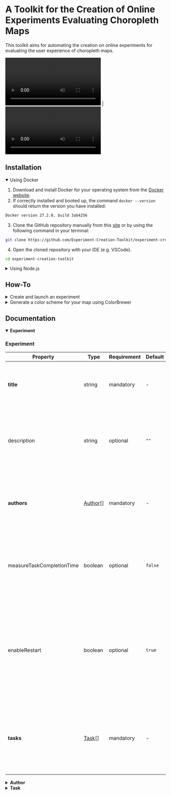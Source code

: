 # A Toolkit for the Creation of Online Experiments Evaluating Choropleth Maps

This toolkit aims for automating the creation on online experiments for evaluating the user experience of choropleth maps.

<video src='videos/1_Example of Map Creation.mp4'/></video> | <video src='videos/2_Example of Questions.mp4'/></video>

## Installation
<details open>
    <summary>Using Docker</summary>
    
1. Download and install Docker for your operating system from the [Docker website](https://docs.docker.com/get-started/get-docker/).
2. If correctly installed and booted up, the command `docker --version` should return the version you have installed:
```bash
Docker version 27.2.0, build 3ab4256
```
3. Clone the GitHub repository manually from this [site](https://github.com/Experiment-Creation-Toolkit/experiment-creation-toolkit) or by using the following command in your terminal:
```bash
git clone https://github.com/Experiment-Creation-Toolkit/experiment-creation-toolkit.git
```
4. Open the cloned repository with your IDE (e.g. VSCode).
```bash
cd experiment-creation-toolkit
```
</details>

<details>
     <summary>Using Node.js</summary>
    
1. Download and install Node.js for your operating system from the [Node.js website](https://nodejs.org/en/download/prebuilt-installer).
2. If correctly installed, the command `node -v` should return the version you have installed:
```bash
v21.7.2
```
3. Clone the GitHub repository manually from this [site](https://github.com/Experiment-Creation-Toolkit/experiment-creation-toolkit) or by using the following command in your terminal:
```bash
git clone https://github.com/Experiment-Creation-Toolkit/experiment-creation-toolkit.git
```
4. Navigate to the cloned directory in your terminal, e.g.:
```bash
cd experiment-creation-toolkit
```
5. Install required packages:
```bash
npm ci
```
</details>

## How-To
<details>
    <summary>Create and launch an experiment</summary>

<details>
    <summary>Using Docker</summary>

1. Create a new JSON file in the directory `<repository>/public/experiments/`, e.g. `example.json`.
2. Edit the created JSON file to your likings to configure a new experiment.
3. Create a new file in the root directory of your project called `.env` with the following content:
```bash
VITE_EXPERIMENT_ID = <File name of your JSON config file>
```
4. Start the application in a Docker container by using the following command:
```bash
docker-compose up --build
```
5. Open your web browser and go to `localhost:3000`.
</details>

<details>
    <summary>Using Node.js</summary>

1. Create a new JSON file in the directory `<repository>/public/experiments/`, e.g. `example.json`.
2. Edit the created JSON file to your likings to configure a new experiment.
3. Create a new file in the root directory of your project called `.env` with the following content:
```bash
VITE_EXPERIMENT_ID = example
```
4. Start the development server by using the following command:
```bash
npm run dev
```
5. Open your web browser and go to `localhost:5173`.
</details>

</details>

<details>
    <summary>Generate a color scheme for your map using ColorBrewer</summary>

1. Navigate to https://colorbrewer2.org.
2. Select the number of classes you want to visualize.
3. Select the nature of your data (sequential, diverging, qualitative).
4. Select a color palette you like.
5. Expand the `Export` section and copy the permalink. (Do not copy the URL in the adress bar!)
6. Paste the permalink in your MapWidget.
</details>

## Documentation

<details open>
     <summary>
         <b>Experiment</b>
     </summary>
    
### Experiment

| Property | Type | Requirement | Default | Description |
| --- | --- | --- | --- | --- |
| **title** | string | mandatory | - | The title of the experiment. It is always visible at the top of the page. |
| description | string | optional | `""` | The description of the experiment. This only serves as metadata to identify an experiment (optional). |
| **authors** | [Author](#author)[] | mandatory | - | A list of experiment authors. Define atleast one author. Refer to the [Author](#author) section for details.  |
| measureTaskCompletionTime | boolean | optional | `false` | Set this to `true` to enable the automatic measurement of the time a participant takes to perform a task. 
| enableRestart | boolean | optional | `true` | By default a button in the task navigation bar is shown to restart the experiment from the beginning. Set this to `false` to prevent participants from restarting an experiment.
| **tasks** | [Task](#task)[] | mandatory | - | A list of tasks to be included in this experiment. Define atleast one task. Refer to the [Task](#task) section for details. |

<details>
     <summary>
        <b>Author</b>
    </summary>

### Author

| Property | Type | Requirement | Default | Description |
| --- | --- | --- | --- | --- |
| title | string | optional | `""` | The author's academic title (optional). |
| firstName | string | mandatory | - | The author's first name. |
| lastName | string | mandatory | - | The author's last name. |
| email | string | mandatory | - | The author's contact email address according to the [RFC 5321 specification](https://datatracker.ietf.org/doc/html/rfc5321#section-4.1.2) (e.g. `email@example.com`).  |

</details>

<details>
     <summary>
        <b>Task</b>
    </summary>

### Task

| Property | Type | Requirement | Default | Description |
| --- | --- | --- | --- | --- |
| title | string | optional | `""` | The title of the task (optional). It will appear in the task navigation bar and at the top of the task's page. |
| **widgets** | [Widget](#widget)[] | mandatory | - | A number of widgets for the task. Specify atleast one widget. Refer to the [Widget](widget) section to learn more. |

<details>
     <summary>
        <b>Widget</b>
    </summary>

### Widget

| Property | Type | Requirement | Default | Description |
| --- | --- | --- | --- | --- |
| **type** | string | mandatory | - | The type of the widget to create. Can be one of `"TEXT"`, `"INPUT` or `"MAP"`. |
| **properties** | [TextWidgetProperties](#textwidgetproperties) \| [InputWidgetProperties](#inputwidgetproperties) \| [MapWidgetProperties](#mapwidgetproperties) | mandatory | - | Additional properties of the widget, depending on the seletcted type. |

<details>
     <summary>
        <b>TextWidget</b>
    </summary>

### TextWidgetProperties

| Property | Type | Requirement | Default | Description |
| --- | --- | --- | --- | --- |
| heading | string | optional | "" | You can optionally specify a heading, that describes a block of text. It appears as bold text over the text block. |
| **text** | string | mandatory | - |  The text that should appear in the text block. |
</details>

<details>
     <summary>
        <b>InputWidget</b>
    </summary>

### InputWidgetProperties

| Property | Type | Requirement | Default | Description |
| --- | --- | --- | --- | --- |
| **type** | string | mandatory | - | The type of the input field to create. Can be one of `"TEXT"` or `"LIKERT"`.
| **question** | string | mandatory | - | The question or task that should be answered by the participant using the provided input field. |
| **properties** | [TextInputWidgetProperties](#textinputwidgetproperties) \| [LikertInputWidgetProperties](#likertinputwidgetproperties) | mandatory | - | Additional properties of the input widget. |

<details>
     <summary>
        <b>TextInputWidget</b>
    </summary>

### TextInputWidgetProperties

| Property | Type | Requirement | Default | Description |
| --- | --- | --- | --- | --- |
| **singleLine** | boolean | mandatory | - | Specifies if the text input field should be a single-line text field or a multi-line text area. |
| minLength | integer | optional | 0 | The minimum amount of characters required in the text field or text area. If not specified, the minimum amount of characters is zero. |
| maxLength | integer | optional | ∞ | The maximum amount of characters allowed in the text field or text area. If not specified, the maximum amount of characters is unlimited. |
| type | string | optional | "text" | The type of characters allowed in the text field. Can be either `"text"` or `"number"`. Only applies to single-line text fields.

</details>

<details>
     <summary>
        <b>LikertInputWidget</b>
    </summary>

### LikertInputWidgetProperties

| Property | Type | Requirement | Default | Description |
| --- | --- | --- | --- | --- |
| **items** | string[] | mandatory | - | A list of possible Likert items the participant can choose. The specified string of a Likert item relates to the label appearing next to the radio button. The order of the scale is based on the ordering of the provided list. You may specify either 5 or 7 likert items. Each item must be unqiue.

</details>

</details>

<details>
     <summary>
        <b>MapWidget</b>
    </summary>
    
### MapWidgetProperties

| Property | Type | Requirement | Default | Description |
| --- | --- | --- | --- | --- |
| title | string | optional | "" | The title of the map (optional). |
| **data** | [MapData](#mapdata) | mandatory | - | The data to be visualized by the map. Refer to [MapData](#mapdata) for details. |
| **classificationMethod** | string | mandatory | - | The method or algorithm used to classify the data. Can be one of `"EQUAL_INTERVAL"`, `"JENKS"`, `"QUANTILES"` or `"QUALITATIVE"`. For details on the algorithms used refer to the [geostats documentation](https://www.intermezzo-coop.eu/mapping/geostats/). |
| **colorScheme** | uri | mandatory | - | A string, representing the URL to the color scheme generated by [ColorBrewer](https://colorbrewer2.org), e.g. `"https://colorbrewer2.org/?type=sequential&scheme=OrRd&n=3"`. Refer to the [How-To](#how-to) section to learn how to generate a color scheme using ColorBrewer. |
| **classLabels** | string[] | optional | [] | A list of strings representing labels for each data class. This can be used to alter the class descriptions in the legend of the map. This is especially useful for qualitative data.  |

<details>
     <summary>
        <b>MapData</b>
    </summary>

### MapData
| Property | Type | Requirement | Default | Description |
| --- | --- | --- | --- | --- |
| **source** | string | mandatory | - | The file name of the data to be visualized. You do not need to specify a whole file path, in case you put the file in the default data directory. Currently, only GeoJSON files are being supported. For example: `"LakeCounty_Health_NationalObesityByState_2015"` |
| **variable** | [Variable](#variable) | mandatory | - | The measured variable in the data to be visualized by the map. Refer to [Variable](#variable) for details. |
| attribution | [Attribution](#attribution) | optional | - | The attribution, containing the data's metadata. Refer to [Attribution](#attribution) for details. |

<details>
     <summary>
        <b>Variable</b>
    </summary>

 ### Variable
| Property | Type | Requirement | Default | Description |
| --- | --- | --- | --- | --- |
| **id** | string | mandatory | - | The name of the variable provided in the dataset. See the [example](#example) below. |
| label | string | optional | "" | An alternative label for the variable in case the default name is not meaningful. The label is displayed in the map's legend for example. |
| unit | string | optional | "" | The unit of the variable. This is displayed in the map's legend for example. By default, no unit is being provided with the data. | 

#### Example 
Consider the following snippet from an example dataset:

```json
"properties": {
    "OBJECTID": 1,
    "NAME": "Texas",
    "VALUE": 32.4
}
```
If you want to visualize the variable `"VALUE"`, you have to specify the `id` as `"VALUE"`. Since the variable name is not very meaningful in this case, you can use an alternative label by providing the `label` property (e.g. `"Obesity"`). Since there is no unit being provided you can specify the `unit` property as well (e.g. `"%"`) to improve the description of your data.
</details>

</details>

<details>
    <summary>
        <b>Attribution</b>
    </summary>

### Attribution
| Property | Type | Requirement | Default | Description |
| --- | --- | --- | --- | --- |
| **url** | uri | mandatory | - | A string, representing the URL to the metadata of the provided dataset. |
| **label** | string | mandatory | - | The label to be displayed in the attribution (e.g. the name of the data provider). |
    
</details>

</details>

</details>

</details>

</details>
